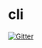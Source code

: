 # cli

[![Gitter](https://badges.gitter.im/term-a-god-chi/cli.svg)](https://gitter.im/term-a-god-chi/cli?utm_source=badge&utm_medium=badge&utm_campaign=pr-badge&utm_content=badge)